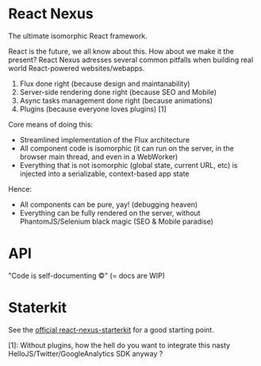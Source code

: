 React Nexus
===========

The ultimate isomorphic React framework.

React is the future, we all know about this. How about we make it the present?
React Nexus adresses several common pitfalls when building real world React-powered websites/webapps.

1. Flux done right (because design and maintanability)
2. Server-side rendering done right (because SEO and Mobile)
3. Async tasks management done right (because animations)
4. Plugins (because everyone loves plugins) [1]

Core means of doing this:

- Streamlined implementation of the Flux architecture
- All component code is isomorphic (it can run on the server, in the browser main thread, and even in a WebWorker)
- Everything that is not isomorphic (global state, current URL, etc) is injected into a serializable, context-based app state

Hence:

- All components can be pure, yay! (debugging heaven)
- Everything can be fully rendered on the server, without PhantomJS/Selenium black magic (SEO & Mobile paradise)

API
===

"Code is self-documenting &copy;" (= docs are WIP)

Staterkit
=========

See the [official react-nexus-starterkit](https://github.com/elierotenberg/react-nexus-starterkit) for a good starting point.

[1]: Without plugins, how the hell do you want to integrate this nasty HelloJS/Twitter/GoogleAnalytics SDK anyway ?

